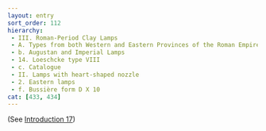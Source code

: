 ```yaml
---
layout: entry
sort_order: 112
hierarchy:
 - III. Roman-Period Clay Lamps
 - A. Types from both Western and Eastern Provinces of the Roman Empire
 - b. Augustan and Imperial Lamps
 - 14. Loeschcke type VIII
 - c. Catalogue
 - II. Lamps with heart-shaped nozzle
 - 2. Eastern lamps
 - f. Bussière form D X 10
cat: [433, 434]
---
```


(See [Introduction 17](Introduction-17))
